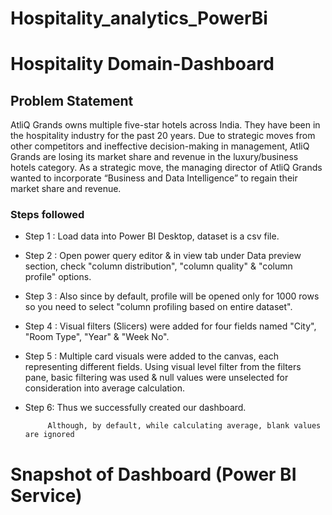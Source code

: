 # Hospitality_analytics_PowerBi

# Hospitality Domain-Dashboard


## Problem Statement

AtliQ Grands owns multiple five-star hotels across India. They have been in the hospitality industry for the past 20 years. Due to strategic moves from other competitors and ineffective decision-making in management, AtliQ Grands are losing its market share and revenue in the luxury/business hotels category. As a strategic move, the managing director of AtliQ Grands wanted to incorporate “Business and Data Intelligence” to regain their market share and revenue.




### Steps followed 

- Step 1 : Load data into Power BI Desktop, dataset is a csv file.
- Step 2 : Open power query editor & in view tab under Data preview section, check "column distribution", "column quality" & "column profile" options.
- Step 3 : Also since by default, profile will be opened only for 1000 rows so you need to select "column profiling based on entire dataset".
- Step 4 : Visual filters (Slicers) were added for four fields named "City", "Room Type", "Year" & "Week No".
- Step 5 : Multiple card visuals were added to the canvas, each representing different fields.
           Using visual level filter from the filters pane, basic filtering was used & null values were unselected for consideration into average calculation.
- Step 6:  Thus we successfully created our dashboard.
           
           Although, by default, while calculating average, blank values are ignored

# Snapshot of Dashboard (Power BI Service)


 




  
